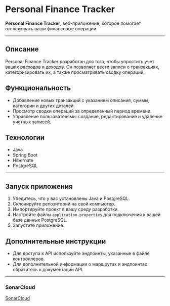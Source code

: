 # Personal Finance Tracker

**Personal Finance Tracker**, веб-приложение, которое помогает отслеживать ваши финансовые операции.

---

## Описание

Personal Finance Tracker разработан для того, чтобы упростить учет ваших расходов и доходов. Он позволяет вести записи о транзакциях, категоризировать их, а также просматривать сводку операций.

## Функциональность

- Добавление новых транзакций с указанием описания, суммы, категории и других деталей.
- Просмотр сводки операций за определенный период времени.
- Управление пользователями: создание, редактирование и удаление учетных записей.

## Технологии

- Java
- Spring Boot
- Hibernate
- PostgreSQL
---
## Запуск приложения

1. Убедитесь, что у вас установлены Java и PostgreSQL.
2. Склонируйте репозиторий на свой компьютер.
3. Импортируйте проект в вашу среду разработки.
4. Настройте файлы `application.properties` для подключения к вашей базе данных PostgreSQL.
5. Запустите приложение.

## Дополнительные инструкции

- Для доступа к API используйте эндпоинты, указанные в файле контроллеров.
- Для дополнительной информации о маршрутах и эндпоинтах обратитесь к документации API.
---
### SonarCloud

[SonarCloud](https://sonarcloud.io/summary/overall?id=silenthnowakeup_Personal-Finance-Tracker)

